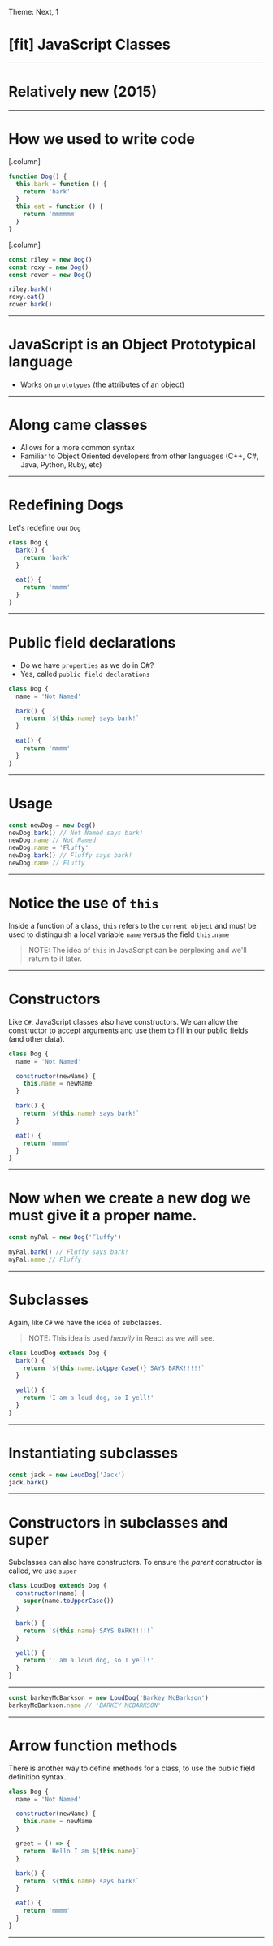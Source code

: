 Theme: Next, 1

# [fit] JavaScript Classes

---

# Relatively new (2015)

---

# How we used to write code

[.column]

```javascript
function Dog() {
  this.bark = function () {
    return 'bark'
  }
  this.eat = function () {
    return 'mmmmmm'
  }
}
```

[.column]

```javascript
const riley = new Dog()
const roxy = new Dog()
const rover = new Dog()

riley.bark()
roxy.eat()
rover.bark()
```

---

# JavaScript is an Object Prototypical language

- Works on `prototypes` (the attributes of an object)

---

# Along came classes

- Allows for a more common syntax
- Familiar to Object Oriented developers from other languages (C++, C#, Java, Python, Ruby, etc)

---

# Redefining Dogs

Let's redefine our `Dog`

```javascript
class Dog {
  bark() {
    return 'bark'
  }

  eat() {
    return 'mmmm'
  }
}
```

---

# Public field declarations

- Do we have `properties` as we do in C#?
- Yes, called `public field declarations`

```javascript
class Dog {
  name = 'Not Named'

  bark() {
    return `${this.name} says bark!`
  }

  eat() {
    return 'mmmm'
  }
}
```

---

# Usage

```javascript
const newDog = new Dog()
newDog.bark() // Not Named says bark!
newDog.name // Not Named
newDog.name = 'Fluffy'
newDog.bark() // Fluffy says bark!
newDog.name // Fluffy
```

---

# Notice the use of `this`

Inside a function of a class, `this` refers to the `current object` and must be used to distinguish a local variable `name` versus the field `this.name`

> NOTE: The idea of `this` in JavaScript can be perplexing and we'll return to it later.

---

# Constructors

Like `C#`, JavaScript classes also have constructors. We can allow the constructor to accept arguments and use them to fill in our public fields (and other data).

```javascript
class Dog {
  name = 'Not Named'

  constructor(newName) {
    this.name = newName
  }

  bark() {
    return `${this.name} says bark!`
  }

  eat() {
    return 'mmmm'
  }
}
```

---

# Now when we create a new dog we must give it a proper name.

```javascript
const myPal = new Dog('Fluffy')

myPal.bark() // Fluffy says bark!
myPal.name // Fluffy
```

---

# Subclasses

Again, like `C#` we have the idea of subclasses.

> NOTE: This idea is used _heavily_ in React as we will see.

```javascript
class LoudDog extends Dog {
  bark() {
    return `${this.name.toUpperCase()} SAYS BARK!!!!!`
  }

  yell() {
    return 'I am a loud dog, so I yell!'
  }
}
```

---

# Instantiating subclasses

```javascript
const jack = new LoudDog('Jack')
jack.bark()
```

---

# Constructors in subclasses and super

Subclasses can also have constructors. To ensure the _parent_ constructor is called, we use `super`

```javascript
class LoudDog extends Dog {
  constructor(name) {
    super(name.toUpperCase())
  }

  bark() {
    return `${this.name} SAYS BARK!!!!!`
  }

  yell() {
    return 'I am a loud dog, so I yell!'
  }
}
```

---

```javascript
const barkeyMcBarkson = new LoudDog('Barkey McBarkson')
barkeyMcBarkson.name // 'BARKEY MCBARKSON'
```

---

# Arrow function methods

There is another way to define methods for a class, to use the public field definition syntax.

```javascript
class Dog {
  name = 'Not Named'

  constructor(newName) {
    this.name = newName
  }

  greet = () => {
    return `Hello I am ${this.name}`
  }

  bark() {
    return `${this.name} says bark!`
  }

  eat() {
    return 'mmmm'
  }
}
```

---
